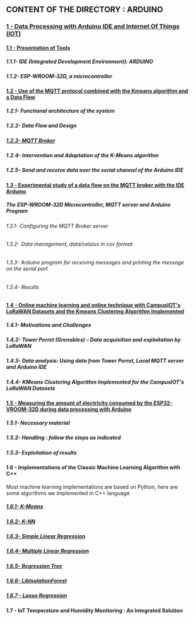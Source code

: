 ## CONTENT OF THE DIRECTORY : ARDUINO

### [1 - Data Processing with Arduino IDE and Internet Of Things (IOT)](https://github.com/madou-sow/OnlineML_ESP32/blob/main/ARDUINO/Data-processing-with-Arduino-IDE-and-IOT/README.md)
#### [1.1 - Presentation of Tools](https://github.com/madou-sow/OnlineML_ESP32/blob/main/ARDUINO/Data-processing-with-Arduino-IDE-and-IOT/ARDUINO-ESP32WROOM32D/README.md)
##### 1.1.1- IDE (Integrated Development Environment): ARDUINO
##### 1.1.2- ESP-WROOM-32D, a microcontroller

#### [1.2 - Use of the MQTT protocol combined with the Kmeans algorithm and a Data Flow](https://github.com/madou-sow/OnlineML_ESP32/blob/main/ARDUINO/Data-processing-with-Arduino-IDE-and-IOT/MQTT-KMEANS-DATAFLOW/README.md)
##### 1.2.1- Functional architecture of the system
##### 1.2.2- Data Flow and Design
##### [1.2.3- MQTT Broker](https://github.com/madou-sow/OnlineML_ESP32/blob/main/ARDUINO/Data-processing-with-Arduino-IDE-and-IOT/MQTT-PRINCIPLE/README.md)
##### 1.2.4- Intervention and Adaptation of the K-Means algorithm
##### 1.2.5- Send and receive data over the serial channel of the Arduino IDE

#### [1.3 - Experimental study of a data flow on the MQTT broker with the IDE Arduino](https://github.com/madou-sow/OnlineML_ESP32/blob/main/ARDUINO/Data-processing-with-Arduino-IDE-and-IOT/EXPERIMENTATION/README.md)
##### The ESP-WROOM-32D Microcontroller, MQTT server and Arduino Program
###### 1.3.1- Configuring the MQTT Broker server
###### 1.3.2- Data management, data/celsius in csv format
###### 1.3.3- Arduino program for receiving messages and printing the message on the serial port
###### 1.3.4- Results

#### [1.4 - Online machine learning and online technique with CampusIOT's LoRaWAN Datasets and the Kmeans Clustering Algorithm Implemented](https://github.com/madou-sow/OnlineML_ESP32/blob/main/ARDUINO/Data-processing-with-Arduino-IDE-and-IOT/ONLINE-MACHINE-LEARNING-AND-ONLINE-TECHNIQUE-WITH-REAL-DATA/README.md)
##### 1.4.1- Motivations and Challenges
##### 1.4.2- Tower Perret (Grenobles) – Data acquisition and exploitation by LoRaWAN
##### 1.4.3- Data analysis: Using data from Tower Perret, Local MQTT server and Arduino IDE
##### 1.4.4- KMeans Clustering Algorithm Implemented for the CampusIOT's LoRaWAN Datasets

#### [1.5 - Measuring the amount of electricity consumed by the ESP32-VROOM-32D during data processing with Arduino](https://github.com/madou-sow/OnlineML_ESP32/blob/main/ARDUINO/Data-processing-with-Arduino-IDE-and-IOT/MEASURE-THE-AMOUNT-OF-ELECTRICITY-CONSUMED/README.md)
##### 1.5.1- Necessary material
##### 1.5.2- Handling : follow the steps as indicated
##### 1.5.3- Exploitation of results

#### 1.6 - Implementations of the Classic Machine Learning Algorithm with C++

Most machine learning implementations are based on Python, here are some algorithms we implemented in C++ language

##### [1.6.1- K-Means](https://github.com/madou-sow/OnlineML_ESP32/tree/main/ARDUINO/K-Means)
##### [1.6.2- K-NN](https://github.com/madou-sow/OnlineML_ESP32/tree/main/ARDUINO/K-NN)
##### [1.6.3- Simple Linear Regression](https://github.com/madou-sow/OnlineML_ESP32/tree/main/ARDUINO/SIMPLE-LINEAR-Regression)
##### [1.6.4- Multiple Linear Regression](https://github.com/madou-sow/OnlineML_ESP32/tree/main/ARDUINO/MULTIPLE-LINEAR-Regression)
##### [1.6.5- Regression Tree](https://github.com/madou-sow/OnlineML_ESP32/tree/main/ARDUINO/RegressionTrees)
##### [1.6.6- LibIsolationForest](https://github.com/madou-sow/OnlineML_ESP32/tree/main/ARDUINO/LibIsolationForest)
##### [1.6.7 - Lasso Regression](https://github.com/madou-sow/OnlineML_ESP32/tree/main/ARDUINO/LASSO-Regression)

#### 1.7 - IoT Temperature and Humidity Monitoring : An Integrated Solution
